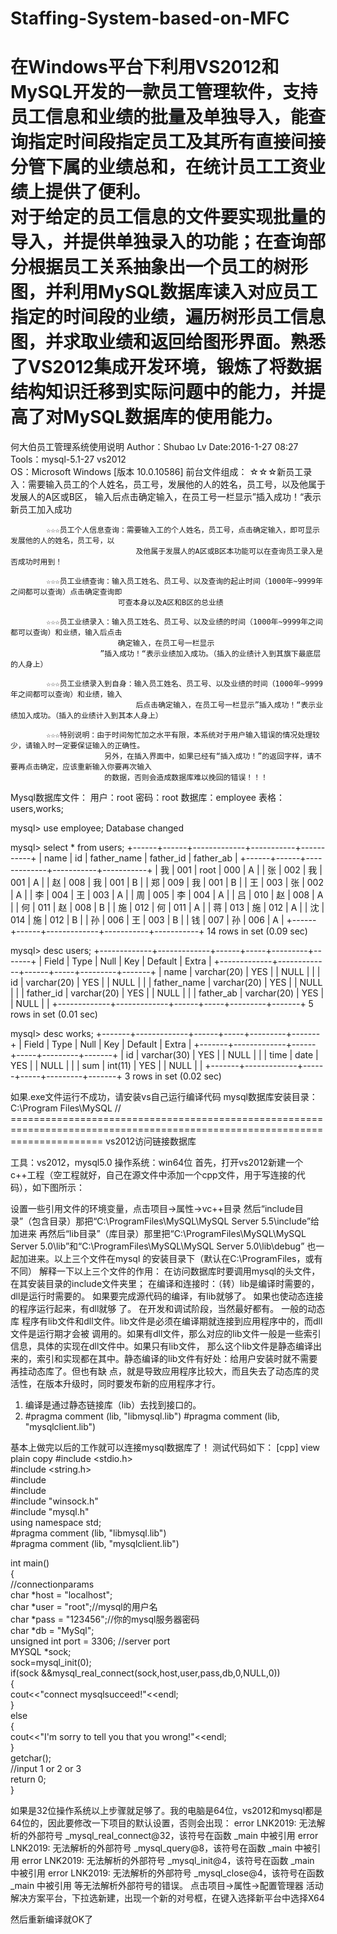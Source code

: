 # Staffing-System-based-on-MFC
在Windows平台下利用VS2012和MySQL开发的一款员工管理软件，支持员工信息和业绩的批量及单独导入，能查询指定时间段指定员工及其所有直接间接分管下属的业绩总和，在统计员工工资业绩上提供了便利。</br>
对于给定的员工信息的文件要实现批量的导入，并提供单独录入的功能；在查询部分根据员工关系抽象出一个员工的树形图，并利用MySQL数据库读入对应员工指定的时间段的业绩，遍历树形员工信息图，并求取业绩和返回给图形界面。熟悉了VS2012集成开发环境，锻炼了将数据结构知识迁移到实际问题中的能力，并提高了对MySQL数据库的使用能力。
=================================
何大伯员工管理系统使用说明
Author：Shubao Lv
Date:2016-1-27 08:27
Tools：mysql-5.1-27  vs2012  
OS：Microsoft Windows [版本 10.0.10586]
前台文件组成：
			☆☆☆新员工录入：需要输入员工的个人姓名，员工号，发展他的人的姓名，员工号，以及他属于发展人的A区或B区，
							输入后点击确定输入，在员工号一栏显示”插入成功！“表示新员工加入成功
						
			☆☆☆员工个人信息查询：需要输入工的个人姓名，员工号，点击确定输入，即可显示发展他的人的姓名，员工号，以
								及他属于发展人的A区或B区本功能可以在查询员工录入是否成功时用到！
			
			☆☆☆员工业绩查询：输入员工姓名、员工号、以及查询的起止时间（1000年~9999年之间都可以查询）点击确定查询即
							可查本身以及A区和B区的总业绩
			
			☆☆☆员工业绩录入：输入员工姓名、员工号、以及业绩的时间（1000年~9999年之间都可以查询）和业绩，输入后点击
							确定输入，在员工号一栏显示
						”插入成功！“表示业绩加入成功。（插入的业绩计入到其旗下最底层的人身上）
			
			☆☆☆员工业绩录入到自身：输入员工姓名、员工号、以及业绩的时间（1000年~9999年之间都可以查询）和业绩，输入
								后点击确定输入，在员工号一栏显示”插入成功！“表示业绩加入成功。（插入的业绩计入到其本人身上）
			
			☆☆☆特别说明：由于时间匆忙加之水平有限，本系统对于用户输入错误的情况处理较少，请输入时一定要保证输入的正确性。
						 另外，在插入界面中，如果已经有“插入成功！”的返回字样，请不要再点击确定，应该重新输入你要再次输入
						 的数据，否则会造成数据库难以挽回的错误！！！
Mysql数据库文件：
				用户：root 密码：root 数据库：employee
				表格：users,works;

mysql> use employee;
Database changed

mysql> select * from users;
+------+------+-------------+-----------+-----------+
| name | id   | father_name | father_id | father_ab |
+------+------+-------------+-----------+-----------+
| 我   | 001  | root        | 000       | A         |
| 张   | 002  | 我          | 001       | A         |
| 赵   | 008  | 我          | 001       | B         |
| 郑   | 009  | 我          | 001       | B         |
| 王   | 003  | 张          | 002       | A         |
| 李   | 004  | 王          | 003       | A         |
| 周   | 005  | 李          | 004       | A         |
| 吕   | 010  | 赵          | 008       | A         |
| 何   | 011  | 赵          | 008       | B         |
| 施   | 012  | 何          | 011       | A         |
| 蒋   | 013  | 施          | 012       | A         |
| 沈   | 014  | 施          | 012       | B         |
| 孙   | 006  | 王          | 003       | B         |
| 钱   | 007  | 孙          | 006       | A         |
+------+------+-------------+-----------+-----------+
14 rows in set (0.09 sec)

mysql> desc users;
+-------------+-------------+------+-----+---------+-------+
| Field       | Type        | Null | Key | Default | Extra |
+-------------+-------------+------+-----+---------+-------+
| name        | varchar(20) | YES  |     | NULL    |       |
| id          | varchar(20) | YES  |     | NULL    |       |
| father_name | varchar(20) | YES  |     | NULL    |       |
| father_id   | varchar(20) | YES  |     | NULL    |       |
| father_ab   | varchar(20) | YES  |     | NULL    |       |
+-------------+-------------+------+-----+---------+-------+
5 rows in set (0.01 sec)

mysql> desc works;
+-------+-------------+------+-----+---------+-------+
| Field | Type        | Null | Key | Default | Extra |
+-------+-------------+------+-----+---------+-------+
| id    | varchar(30) | YES  |     | NULL    |       |
| time  | date        | YES  |     | NULL    |       |
| sum   | int(11)     | YES  |     | NULL    |       |
+-------+-------------+------+-----+---------+-------+
3 rows in set (0.02 sec)

如果.exe文件运行不成功，请安装vs自己运行编译代码
mysql数据库安装目录：C:\Program Files\MySQL
// ============================================================================================================================
vs2012访问链接数据库

工具：vs2012，mysql5.0
操作系统：win64位
首先，打开vs2012新建一个c++工程（空工程就好，自己在源文件中添加一个cpp文件，用于写连接的代码），如下图所示：
 
设置一些引用文件的环境变量，点击项目->属性->vc++目录
然后“include目录”（包含目录）那把“C:\ProgramFiles\MySQL\MySQL Server 5.5\include”给加进来 
再然后“lib目录”（库目录）那里把“C:\ProgramFiles\MySQL\MySQL Server 5.0\lib”和“C:\ProgramFiles\MySQL\MySQL Server 5.0\lib\debug”
也一起加进来。以上三个文件在mysql 的安装目录下（默认在C:\ProgramFiles，或有不同）
解释一下以上三个文件的作用：
在访问数据库时要调用mysql的头文件，在其安装目录的include文件夹里；
在编译和连接时：（转）lib是编译时需要的，dll是运行时需要的。 如果要完成源代码的编译，有lib就够了。 
如果也使动态连接的程序运行起来，有dll就够    了。 在开发和调试阶段，当然最好都有。 一般的动态库
程序有lib文件和dll文件。lib文件是必须在编译期就连接到应用程序中的，而dll     文件是运行期才会被
调用的。如果有dll文件，那么对应的lib文件一般是一些索引信息，具体的实现在dll文件中。如果只有lib文件，
那么这个lib文件是静态编译出来的，索引和实现都在其中。静态编译的lib文件有好处：给用户安装时就不需要
再挂动态库了。但也有缺    点，就是导致应用程序比较大，而且失去了动态库的灵活性，在版本升级时，同时要发布新的应用程序才行。 
1. 编译是通过静态链接库（lib）去找到接口的。
2. #pragma comment (lib, "libmysql.lib")
    #pragma comment (lib, "mysqlclient.lib")

基本上做完以后的工作就可以连接mysql数据库了！
测试代码如下：
[cpp] view plain copy
#include <stdio.h>  
#include <string.h>  
#include <algorithm>  
#include <iostream>  
#include "winsock.h"  
#include "mysql.h"  
using namespace std;  
#pragma comment (lib, "libmysql.lib")  
#pragma comment (lib, "mysqlclient.lib")  
  
int main()  
{  
    //connectionparams  
    char *host = "localhost";  
    char *user = "root";//mysql的用户名  
    char *pass = "123456";//你的mysql服务器密码  
    char *db = "MySql";  
    unsigned int port = 3306; //server port  
    MYSQL *sock;  
    sock=mysql_init(0);  
    if(sock &&mysql_real_connect(sock,host,user,pass,db,0,NULL,0))  
    {  
        cout<<"connect mysqlsucceed!"<<endl;  
    }  
    else  
    {  
        cout<<"I'm sorry to tell you that you wrong!"<<endl;  
    }  
    getchar();  
    //input 1 or 2 or 3  
    return 0;  
}  

如果是32位操作系统以上步骤就足够了。我的电脑是64位，vs2012和mysql都是64位的，因此要修改一下项目的默认设置，否则会出现：
error LNK2019: 无法解析的外部符号 _mysql_real_connect@32，该符号在函数 _main 中被引用
error LNK2019: 无法解析的外部符号 _mysql_query@8，该符号在函数 _main 中被引用
error LNK2019: 无法解析的外部符号 _mysql_init@4，该符号在函数 _main 中被引用
error LNK2019: 无法解析的外部符号 _mysql_close@4，该符号在函数 _main 中被引用
等无法解析外部符号的错误。
点击项目->属性->配置管理器
活动解决方案平台，下拉选新建，出现一个新的对号框，在键入选择新平台中选择X64

然后重新编译就OK了
